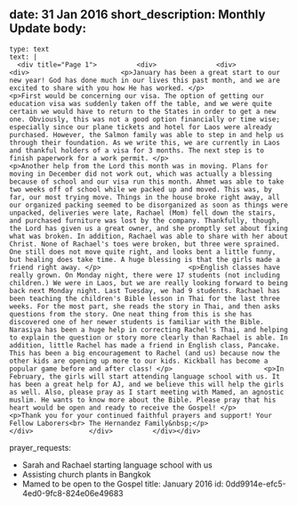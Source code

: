 date: 31 Jan 2016
short_description: Monthly Update
body:
  - 
    type: text
    text: |
      <div title="Page 1"> 			<div> 				<div> 					<div> 						<p>January has been a great start to our new year! God has done much in our lives this past month, and we are excited to share with you how He has worked. </p>						<p>First would be concerning our visa. The option of getting our education visa was suddenly taken off the table, and we were quite certain we would have to return to the States in order to get a new one. Obviously, this was not a good option financially or time wise; especially since our plane tickets and hotel for Laos were already purchased. However, the Salmon family was able to step in and help us through their foundation. As we write this, we are currently in Laos and thankful holders of a visa for 3 months. The next step is to finish paperwork for a work permit. </p>						<p>Another help from the Lord this month was in moving. Plans for moving in December did not work out, which was actually a blessing because of school and our visa run this month. Ahmet was able to take two weeks off of school while we packed up and moved. This was, by far, our most trying move. Things in the house broke right away, all our organized packing seemed to be disorganized as soon as things were unpacked, deliveries were late, Rachael (Mom) fell down the stairs, and purchased furniture was lost by the company. Thankfully, though, the Lord has given us a great owner, and she promptly set about fixing what was broken. In addition, Rachael was able to share with her about Christ. None of Rachael's toes were broken, but three were sprained. One still does not move quite right, and looks bent a little funny, but healing does take time. A huge blessing is that the girls made a friend right away. </p>						<p>English classes have really grown. On Monday night, there were 17 students (not including children.) We were in Laos, but we are really looking forward to being back next Monday night. Last Tuesday, we had 9 students. Rachael has been teaching the children's Bible lesson in Thai for the last three weeks. For the most part, she reads the story in Thai, and then asks questions from the story. One neat thing from this is she has discovered one of her newer students is familiar with the Bible. Narasiya has been a huge help in correcting Rachel's Thai, and helping to explain the question or story more clearly than Rachael is able. In addition, little Rachel has made a friend in English class, Pancake. This has been a big encouragement to Rachel (and us) because now the other kids are opening up more to our kids. Kickball has become a popular game before and after class! </p>						<p>In February, the girls will start attending language school with us. It has been a great help for AJ, and we believe this will help the girls as well. Also, please pray as I start meeting with Mamed, an agnostic muslim. He wants to know more about the Bible. Please pray that his heart would be open and ready to receive the Gospel! </p>						<p>Thank you for your continued faithful prayers and support! Your Fellow Laborers<br> The Hernandez Family&nbsp;</p>					</div> 				</div> 			</div></div>
prayer_requests:
  - Sarah and Rachael starting language school with us
  - Assisting church plants in Bangkok
  - Mamed to be open to the Gospel
title: January 2016
id: 0dd9914e-efc5-4ed0-9fc8-824e06e49683
